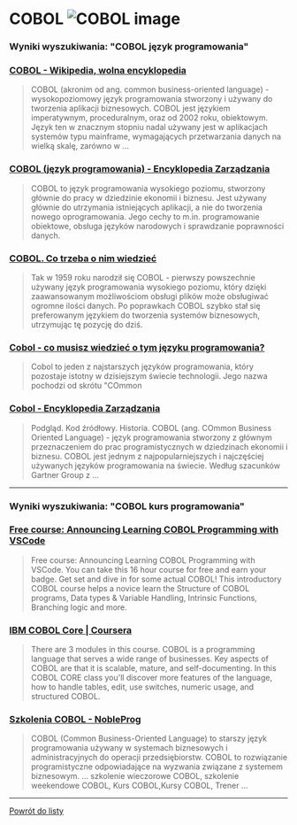 # COBOL ![COBOL image](https://www.tiobe.com/wp-content/themes/tiobe/tiobe-index/images/COBOL.png)
 
### Wyniki wyszukiwania: "COBOL język programowania" 
 
### [COBOL - Wikipedia, wolna encyklopedia](https://pl.wikipedia.org/wiki/COBOL) 
 
 > COBOL (akronim od ang. common business-oriented language) - wysokopoziomowy język programowania stworzony i używany do tworzenia aplikacji biznesowych. COBOL jest językiem imperatywnym, proceduralnym, oraz od 2002 roku, obiektowym. Język ten w znacznym stopniu nadal używany jest w aplikacjach systemów typu mainframe, wymagających przetwarzania danych na wielką skalę, zarówno w ...
 
 
 
 
### [COBOL (język programowania) - Encyklopedia Zarządzania](https://mfiles.pl/pl/index.php/COBOL_(język_programowania)) 
 
 > COBOL to język programowania wysokiego poziomu, stworzony głównie do pracy w dziedzinie ekonomii i biznesu. Jest używany głównie do utrzymania istniejących aplikacji, a nie do tworzenia nowego oprogramowania. Jego cechy to m.in. programowanie obiektowe, obsługa języków narodowych i sprawdzanie poprawności danych.
 
 
 
 
### [COBOL. Co trzeba o nim wiedzieć](https://nofluffjobs.com/pl/log/praca-w-it/cobol-jezyk-programistyczny/) 
 
 > Tak w 1959 roku narodził się COBOL - pierwszy powszechnie używany język programowania wysokiego poziomu, który dzięki zaawansowanym możliwościom obsługi plików może obsługiwać ogromne ilości danych. Po poprawkach COBOL szybko stał się preferowanym językiem do tworzenia systemów biznesowych, utrzymując tę pozycję do dziś.
 
 
 
 
### [Cobol - co musisz wiedzieć o tym języku programowania?](https://aviary.pl/cobol-jezyk-programowania/) 
 
 > Cobol to jeden z najstarszych języków programowania, który pozostaje istotny w dzisiejszym świecie technologii. Jego nazwa pochodzi od skrótu "COmmon
 
 
 
 
### [Cobol - Encyklopedia Zarządzania](https://mfiles.pl/pl/index.php/Cobol) 
 
 > Podgląd. Kod źródłowy. Historia. COBOL (ang. COmmon Business Oriented Language) - język programowania stworzony z głównym przeznaczeniem do prac programistycznych w dziedzinach ekonomii i biznesu. COBOL jest jednym z najpopularniejszych i najczęściej używanych języków programowania na świecie. Według szacunków Gartner Group z ...
 
 
 
 

 
---
 
### Wyniki wyszukiwania: "COBOL kurs programowania" 
 
### [Free course: Announcing Learning COBOL Programming with VSCode](https://www.ibm.com/blogs/ibm-training/free-course-announcing-learning-cobol-programming-with-vscode/) 
 
 > Free course: Announcing Learning COBOL Programming with VSCode. You can take this 16 hour course for free and earn your badge. Get set and dive in for some actual COBOL! This introductory COBOL course helps a novice learn the Structure of COBOL programs, Data types & Variable Handling, Intrinsic Functions, Branching logic and more.
 
 
 
 
### [IBM COBOL Core | Coursera](https://www.coursera.org/learn/ibm-cobol-core) 
 
 > There are 3 modules in this course. COBOL is a programming language that serves a wide range of businesses. Key aspects of COBOL are that it is scalable, mature, and self-documenting. In this COBOL CORE class you'll discover more features of the language, how to handle tables, edit, use switches, numeric usage, and structured COBOL.
 
 
 
 
### [Szkolenia COBOL - NobleProg](https://www.nobleprog.pl/szkolenia-cobol) 
 
 > COBOL (Common Business-Oriented Language) to starszy język programowania używany w systemach biznesowych i administracyjnych do operacji przedsiębiorstw. COBOL to rozwiązanie programistyczne odpowiadające na wyzwania związane z systemem biznesowym. ... szkolenie wieczorowe COBOL, szkolenie weekendowe COBOL, Kurs COBOL,Kursy COBOL, Trener ...
 
 
 
 

 
---
 
 [Powrót do listy](../top20.md)